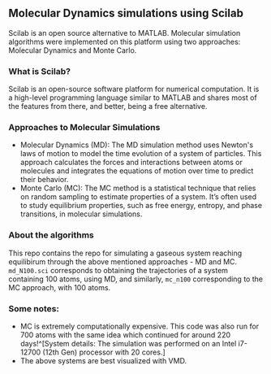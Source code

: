 ## Molecular Dynamics simulations using Scilab
Scilab is an open source alternative to MATLAB. Molecular simulation algorithms were implemented on this platform using two approaches: Molecular Dynamics and Monte Carlo. 

### What is Scilab?
Scilab is an open-source software platform for numerical computation. It is a high-level programming language similar to MATLAB and shares most of the features from there, and better, being a free alternative. 

### Approaches to Molecular Simulations
- Molecular Dynamics (MD): The MD simulation method uses Newton's laws of motion to model the time evolution of a system of particles. This approach calculates the forces and interactions between atoms or molecules and integrates the equations of motion over time to predict their behavior.
- Monte Carlo (MC): The MC method is a statistical technique that relies on random sampling to estimate properties of a system. It’s often used to study equilibrium properties, such as free energy, entropy, and phase transitions, in molecular simulations.

### About the algorithms
This repo contains the repo for simulating a gaseous system reaching equilibirum through the above mentioned approaches - MD and MC. `md_N100.sci` corresponds to obtaining the trajectories of a system containing 100 atoms, using MD, and similarly, `mc_n100` corresponding to the MC approach, with 100 atoms. 

### Some notes:
- MC is extremely computationally expensive. This code was also run for 700 atoms with the same idea which continued for around 220 days!^[System details: The simulation was performed on an Intel i7-12700 (12th Gen) processor with 20 cores.]
- The above systems are best visualized with VMD. 
